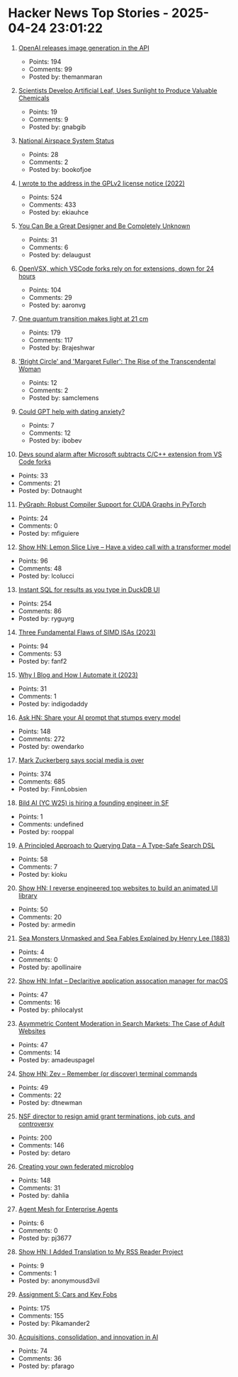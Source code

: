 # Hacker News Top Stories - 2025-04-24 23:01:22

1. [OpenAI releases image generation in the API](https://openai.com/index/image-generation-api/)
   - Points: 194
   - Comments: 99
   - Posted by: themanmaran

2. [Scientists Develop Artificial Leaf, Uses Sunlight to Produce Valuable Chemicals](https://newscenter.lbl.gov/2025/04/24/scientists-develop-artificial-leaf-that-uses-sunlight-to-produce-valuable-chemicals/)
   - Points: 19
   - Comments: 9
   - Posted by: gnabgib

3. [National Airspace System Status](https://nasstatus.faa.gov/)
   - Points: 28
   - Comments: 2
   - Posted by: bookofjoe

4. [I wrote to the address in the GPLv2 license notice (2022)](https://code.mendhak.com/gpl-v2-address-letter/)
   - Points: 524
   - Comments: 433
   - Posted by: ekiauhce

5. [You Can Be a Great Designer and Be Completely Unknown](https://www.chrbutler.com/you-can-be-a-great-designer-and-be-completely-unknown)
   - Points: 31
   - Comments: 6
   - Posted by: delaugust

6. [OpenVSX, which VSCode forks rely on for extensions, down for 24 hours](https://status.open-vsx.org/)
   - Points: 104
   - Comments: 29
   - Posted by: aaronvg

7. [One quantum transition makes light at 21 cm](https://bigthink.com/starts-with-a-bang/21cm-magic-length/)
   - Points: 179
   - Comments: 117
   - Posted by: Brajeshwar

8. ['Bright Circle' and 'Margaret Fuller': The Rise of the Transcendental Woman](https://www.wsj.com/arts-culture/books/bright-circle-and-margaret-fuller-the-rise-of-the-transcendental-woman-1bacdb10)
   - Points: 12
   - Comments: 2
   - Posted by: samclemens

9. [Could GPT help with dating anxiety?](https://scottaaronson.blog/?p=7262)
   - Points: 7
   - Comments: 12
   - Posted by: ibobev

10. [Devs sound alarm after Microsoft subtracts C/C++ extension from VS Code forks](https://www.theregister.com/2025/04/24/microsoft_vs_code_subtracts_cc_extension/)
   - Points: 33
   - Comments: 21
   - Posted by: Dotnaught

11. [PyGraph: Robust Compiler Support for CUDA Graphs in PyTorch](https://arxiv.org/abs/2503.19779)
   - Points: 24
   - Comments: 0
   - Posted by: mfiguiere

12. [Show HN: Lemon Slice Live – Have a video call with a transformer model](undefined)
   - Points: 96
   - Comments: 48
   - Posted by: lcolucci

13. [Instant SQL for results as you type in DuckDB UI](https://motherduck.com/blog/introducing-instant-sql/)
   - Points: 254
   - Comments: 86
   - Posted by: ryguyrg

14. [Three Fundamental Flaws of SIMD ISAs (2023)](https://www.bitsnbites.eu/three-fundamental-flaws-of-simd/)
   - Points: 94
   - Comments: 53
   - Posted by: fanf2

15. [Why I Blog and How I Automate it (2023)](https://www.ryanwwest.com/why-blog/)
   - Points: 31
   - Comments: 1
   - Posted by: indigodaddy

16. [Ask HN: Share your AI prompt that stumps every model](undefined)
   - Points: 148
   - Comments: 272
   - Posted by: owendarko

17. [Mark Zuckerberg says social media is over](https://www.newyorker.com/culture/infinite-scroll/mark-zuckerberg-says-social-media-is-over)
   - Points: 374
   - Comments: 685
   - Posted by: FinnLobsien

18. [Bild AI (YC W25) is hiring a founding engineer in SF](https://www.ycombinator.com/companies/bild-ai/jobs/m2ilR5L-founding-engineer)
   - Points: 1
   - Comments: undefined
   - Posted by: rooppal

19. [A Principled Approach to Querying Data – A Type-Safe Search DSL](https://www.claudiu-ivan.com/writing/search-dsl)
   - Points: 58
   - Comments: 7
   - Posted by: kioku

20. [Show HN: I reverse engineered top websites to build an animated UI library](https://reverseui.com)
   - Points: 50
   - Comments: 20
   - Posted by: armedin

21. [Sea Monsters Unmasked and Sea Fables Explained by Henry Lee (1883)](https://publicdomainreview.org/collection/sea-monsters-sea-fables/)
   - Points: 4
   - Comments: 0
   - Posted by: apollinaire

22. [Show HN: Infat – Declaritive application assocation manager for macOS](https://github.com/philocalyst/infat)
   - Points: 47
   - Comments: 16
   - Posted by: philocalyst

23. [Asymmetric Content Moderation in Search Markets: The Case of Adult Websites](https://papers.ssrn.com/sol3/papers.cfm?abstract_id=5106235)
   - Points: 47
   - Comments: 14
   - Posted by: amadeuspagel

24. [Show HN: Zev – Remember (or discover) terminal commands](https://github.com/dtnewman/zev)
   - Points: 49
   - Comments: 22
   - Posted by: dtnewman

25. [NSF director to resign amid grant terminations, job cuts, and controversy](https://www.science.org/content/article/nsf-director-resign-amid-grant-terminations-job-cuts-and-controversy)
   - Points: 200
   - Comments: 146
   - Posted by: detaro

26. [Creating your own federated microblog](https://fedify.dev/tutorial/microblog)
   - Points: 148
   - Comments: 31
   - Posted by: dahlia

27. [Agent Mesh for Enterprise Agents](https://www.solo.io/blog/agent-mesh-for-enterprise-agents)
   - Points: 6
   - Comments: 0
   - Posted by: pj3677

28. [Show HN: I Added Translation to My RSS Reader Project](https://rahuldshetty.github.io/reader-project/#/translation)
   - Points: 9
   - Comments: 1
   - Posted by: anonymousd3vil

29. [Assignment 5: Cars and Key Fobs](https://web.stanford.edu/class/ee26n/Assignments/Assignment5.html)
   - Points: 175
   - Comments: 155
   - Posted by: Pikamander2

30. [Acquisitions, consolidation, and innovation in AI](https://frontierai.substack.com/p/acquisitions-consolidation-and-innovation)
   - Points: 74
   - Comments: 36
   - Posted by: pfarago

